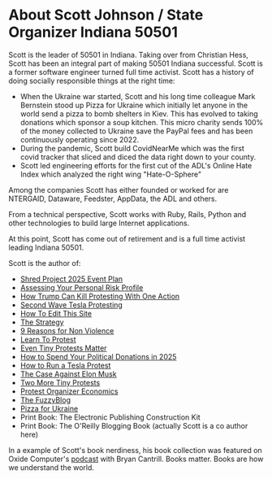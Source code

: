 # About Scott Johnson / State Organizer Indiana 50501

Scott is the leader of 50501 in Indiana.  Taking over from Christian Hess, Scott has been an integral part of 
making 50501 Indiana successful.  Scott is a former software engineer turned full time activist.  Scott has a history of doing socially responsible things at the right time:

* When the Ukraine war started, Scott and his long time colleague Mark Bernstein stood up Pizza for Ukraine which initially let anyone in the world send a pizza to bomb shelters in Kiev.  This has evolved to taking donations which sponsor a soup kitchen.  This micro charity sends 100% of the money collected to Ukraine save the PayPal fees and has been continuously operating since 2022.
* During the pandemic, Scott build CovidNearMe which was the first covid tracker that sliced and diced the data right down to your county.
* Scott led engineering efforts for the first cut of the ADL's Online Hate Index which analyzed the right wing "Hate-O-Sphere"

Among the companies Scott has either founded or worked for are NTERGAID, Dataware, Feedster, AppData, the ADL and others.

From a technical perspective, Scott works with Ruby, Rails, Python and other technologies to build large Internet applications.

At this point, Scott has come out of retirement and is a full time activist leading Indiana 50501. 

Scott is the author of:

* [Shred Project 2025 Event Plan](/scott/essays/shred_project_2025_event_plan.html)
* [Assessing Your Personal Risk Profile](/scott/essays/personal_risk_profile.html)
* [How Trump Can Kill Protesting With One Action](/scott/essays/trump_kills_protesting.html)
* [Second Wave Tesla Protesting](/scott/essays/second_wave_tesla_protesting.html)
* [How To Edit This Site](/scott/essays/how_to_edit_this_site.html)
* [The Strategy](/scott/essays/the_strategy.html)
* [9 Reasons for Non Violence](/scott/essays/9_reasons_for_non_violence.html)
* [Learn To Protest](https://bit.ly/learntoprotest)
* [Even Tiny Protests Matter](https://bit.ly/tinyprotests)
* [How to Spend Your Political Donations in 2025](https://bit.ly/2025politicaldonations)
* [How to Run a Tesla Protest](https://bit.ly/howtorunateslaprotest)
* [The Case Against Elon Musk](https://bit.ly/caseagainstelonmusk)
* [Two More Tiny Protests](https://bit.ly/2moretinyprotests)
* [Protest Organizer Economics](https://bit.ly/protestorganizereconomics)
* [The FuzzyBlog](https://fuzzyblog.io/blog/)
* [Pizza for Ukraine](https://www.pizzaforukraine.com/)
* Print Book: The Electronic Publishing Construction Kit
* Print Book: The O'Reilly Blogging Book (actually Scott is a co author here)

In a example of Scott's book nerdiness, his book collection was featured on Oxide Computer's [podcast](https://www.podcast24.fi/episodes/oxide-and-friends/books-in-the-box-redux-ckqdg0pYWf) with Bryan Cantrill. Books matter.  Books are how we understand the world.